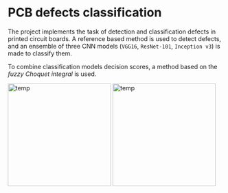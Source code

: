 # PCB defects classification

The project implements the task of detection and classification defects in printed circuit boards. A reference based method is used to detect defects, and an ensemble of three CNN models (`VGG16`, `ResNet-101`, `Inception v3`) is made to classify them.

To combine classification models decision scores, a method based on the _fuzzy Choquet integral_ is used.

<div display=flex align-items=stretch>
    <img src="https://user-images.githubusercontent.com/43219252/170744169-2a497b9c-70d7-4097-a8fa-012996f08b72.jpg" alt="temp" width="240" height="240"> 
    <img src="https://user-images.githubusercontent.com/43219252/170746159-1fd35675-9d2b-44dd-b12d-a9d06b29288d.png" alt="temp" width="240" height="240">
</div>

